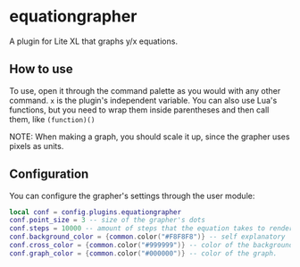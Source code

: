 # equationgrapher
A plugin for Lite XL that graphs y/x equations.

## How to use
To use, open it through the command palette as you would with any other command.
`x` is the plugin's independent variable.
You can also use Lua's functions, but you need to wrap them inside parentheses and then call them, like `(function)()`

NOTE: When making a graph, you should scale it up, since the grapher uses pixels as units.

## Configuration

You can configure the grapher's settings through the user module:

```lua
local conf = config.plugins.equationgrapher
conf.point_size = 3 -- size of the grapher's dots
conf.steps = 10000 -- amount of steps that the equation takes to render
conf.background_color = {common.color("#F8F8F8")} -- self explanatory
conf.cross_color = {common.color("#999999")} -- color of the background's cross.
conf.graph_color = {common.color("#000000")} -- color of the graph.
```
